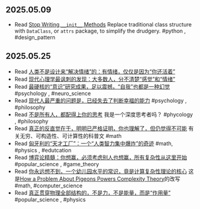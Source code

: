 ## 2025.05.09
- Read [Stop Writing `__init__` Methods](https://blog.glyph.im/2025/04/stop-writing-init-methods.html#fnref:2:stop-writing-init-methods-2025-4)
  Replace traditional class structure with `DataClass`, or `attrs` package, to simplify the drudgery.
  #python , #design_pattern 
## 2025.05.25
- Read [人类不是设计来“解决情绪”的：有情绪，仅仅是因为“你还活着”](https://mp.weixin.qq.com/s/0hrwZNgqf6LOZrOtvxxvSw)
- Read [现代心理学最讽刺的发现：大多数人，分不清楚“感觉”和“情绪”](https://mp.weixin.qq.com/s/fBof_2YWdUhw9-PQYG9_bw)
- Read [最硬核的“意识”研究成果，足以震撼，“自我”也都是一种幻觉](https://mp.weixin.qq.com/s/lfUpL6OPrGIe1c-DNB2OiQ)
  #psychology , #neuro_science
- Read [现代人最严重的问题是，已经失去了判断幸福的能力](https://mp.weixin.qq.com/s/iq8C02DxIK8Ru9q3s-FpoQ)
  #psychology , #philosophy
- Read [不是所有人，都配得上你的思考](https://mp.weixin.qq.com/s/1Hh4PiCOtrA8hErkdC2zAQ)
  我是一个深度思考者吗？
  #phycology , #philosophy   
- Read [真正的反直觉在于，明明已严格证明，你也理解了，但仍觉得不可能](https://mp.weixin.qq.com/s/s6l7ydTscSqLp_mtXjflpQ)
  有关无穷、可构造性、可计算性的科普文
  #math 
- Read [匈牙利的“天才工厂”：一个“人类智力集中爆炸”的奇迹](https://mp.weixin.qq.com/s/gxxhoQ7sJRwgNeJkbRiWgA)
   #math, #physics , #edutcation 
- Read [博弈论精髓：你想赢，必须考虑别人也想赢，所有复杂性从这里开始](https://mp.weixin.qq.com/s/eo_IFHi4Q4McpoWnlxhggw)
  #popular_science , #game_theory
- Read [你永远想不到，一个幼儿园水平的常识，竟是计算复杂性理论的核心](https://mp.weixin.qq.com/s/5L6b1Txm6InioV25wlXQiQ)
  这是[How a Problem About Pigeons Powers Complexity Theory](https://www.quantamagazine.org/how-a-problem-about-pigeons-powers-complexity-theory-20250404/)的改写
  #math, #computer_science 
- Read [真正贯穿物理全部结构的，不是力，不是能量，而是“作用量”](https://mp.weixin.qq.com/s/-1WArqxzcP1GaTXfKqKhnA)
  #popular_science , #physics 
